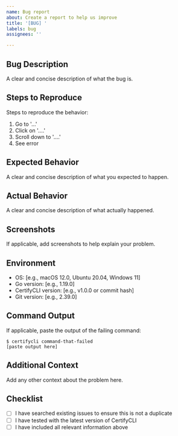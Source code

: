```yaml
---
name: Bug report
about: Create a report to help us improve
title: '[BUG] '
labels: bug
assignees: ''

---
```


## Bug Description
A clear and concise description of what the bug is.

## Steps to Reproduce
Steps to reproduce the behavior:
1. Go to '...'
2. Click on '....'
3. Scroll down to '....'
4. See error

## Expected Behavior
A clear and concise description of what you expected to happen.

## Actual Behavior
A clear and concise description of what actually happened.

## Screenshots
If applicable, add screenshots to help explain your problem.

## Environment
- OS: [e.g., macOS 12.0, Ubuntu 20.04, Windows 11]
- Go version: [e.g., 1.19.0]
- CertifyCLI version: [e.g., v1.0.0 or commit hash]
- Git version: [e.g., 2.39.0]

## Command Output
If applicable, paste the output of the failing command:

```
$ certifycli command-that-failed
[paste output here]
```

## Additional Context
Add any other context about the problem here.

## Checklist
- [ ] I have searched existing issues to ensure this is not a duplicate
- [ ] I have tested with the latest version of CertifyCLI
- [ ] I have included all relevant information above